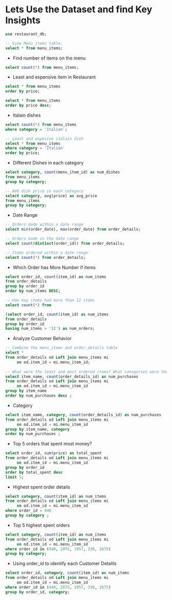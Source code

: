 # Lets Use the Dataset and find Key Insights 


```sql
use restaurant_db;

-- View Menu_items table.
select * from menu_items;
```
- Find number of items on the menu
```sql
select count(*) from menu_items;
```

- Least and expensive item in Restaurant
```sql
select * from menu_items
order by price;

select * from menu_items
order by price desc;
```

- Italain dishes
``` sql
select count(*) from menu_items
where category = 'Italian';

-- Least and expesive italain dish
select * from menu_items
where category = 'Italian'
order by price;
```

- Different Dishes in each category
```sql
select category, count(menu_item_id) as num_dishes
from menu_items
group by category;

-- AVG dish price in each category
select category, avg(price) as avg_price
from menu_items
group by category;
```

- Date Range
```sql
-- Orders made within a date range 
select min(order_date), max(order_date) from order_details;

-- Orders made in the date range
select count(distinct(order_id)) from order_details;

-- Items ordered within a date range
select count(*) from order_details;
```

- Which Order has More Number if items
```sql
select order_id, count(item_id) as num_items 
from order_details
group by order_id
order by num_items DESC;

-- How may items had more than 12 items
select count(*) from

(select order_id, count(item_id) as num_items 
from order_details
group by order_id
having num_items > '12') as num_orders;
```

- Analyze Customer Behavior
```sql
-- Combine the menu_items and order_details table 
select *
from order_details od Left join menu_items mi
     on od.item_id = mi.menu_item_id;
     
-- What were the least and most ordered items? What categories were they in?
select item_name, count(order_details_id) as num_purchases
from order_details od Left join menu_items mi
     on od.item_id = mi.menu_item_id
group by item_name 
order by num_purchases desc ;
```
- Category
```sql
select item_name, category, count(order_details_id) as num_purchases
from order_details od Left join menu_items mi
     on od.item_id = mi.menu_item_id
group by item_name, category 
order by num_purchases ;
```

- Top 5 orders that spent most money?
```sql
select order_id, sum(price) as total_spent
from order_details od Left join menu_items mi
     on od.item_id = mi.menu_item_id
group by order_id
order by total_spent desc
limit 5;   
```

- Highest spent order details
```sql
select category, count(item_id) as num_items 
from order_details od Left join menu_items mi
     on od.item_id = mi.menu_item_id
where order_id = 440
group by category ;  
```
   
- Top 5 highest spent orders
```sql
select category, count(item_id) as num_items 
from order_details od Left join menu_items mi
     on od.item_id = mi.menu_item_id
where order_id in (440, 2075, 1957, 330, 2675)
group by category; 
```

- Using order_id to identify each Customer Detalils 
```sql
select order_id, category, count(item_id) as num_items 
from order_details od Left join menu_items mi
     on od.item_id = mi.menu_item_id
where order_id in (440, 2075, 1957, 330, 2675)
group by order_id, category;
```   

     
     
